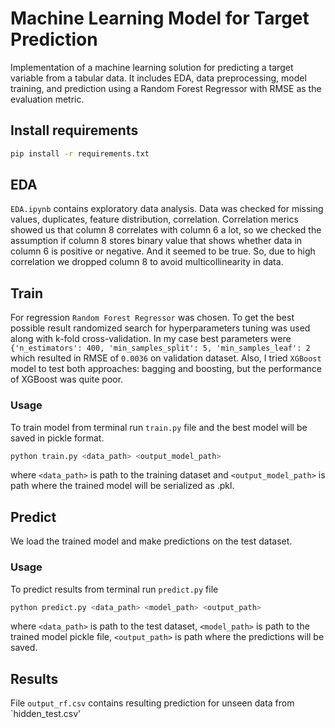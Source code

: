 # Machine Learning Model for Target Prediction

Implementation of a machine learning solution for predicting a target variable from a tabular data. It includes EDA, data preprocessing, model training, and prediction using a Random Forest Regressor with RMSE as the evaluation metric.

## Install requirements
```bash
pip install -r requirements.txt
```

## EDA
`EDA.ipynb` contains exploratory data analysis. Data was checked for missing values, duplicates, feature distribution, correlation. 
Correlation merics showed us that column 8 correlates with column 6 a lot, so we checked the assumption if column 8 stores binary value that shows whether data in column 6 is positive or negative.
And it seemed to be true. So, due to high correlation we dropped column 8 to avoid multicollinearity in data.

## Train
For regression `Random Forest Regressor` was chosen. To get the best possible result randomized search for hyperparameters tuning was used along with k-fold cross-validation. 
In my case best parameters were `{'n_estimators': 400, 'min_samples_split': 5, 'min_samples_leaf': 2` which resulted in RMSE of `0.0036` on validation dataset.
Also, I tried `XGBoost` model to test both approaches: bagging and boosting, but the performance of XGBoost was quite poor. 

### Usage

To train model from terminal run `train.py` file and the best model will be saved in pickle format.

```python
python train.py <data_path> <output_model_path>
```
where `<data_path>` is path to the training dataset and `<output_model_path>` is path where the trained model will be serialized as .pkl.

## Predict
We load the trained model and make predictions on the test dataset. 

### Usage
To predict results from terminal run `predict.py` file

```python
python predict.py <data_path> <model_path> <output_path>
```
where `<data_path>` is path to the test dataset, `<model_path>` is path to the trained model pickle file, `<output_path>` is path where the predictions will be saved.

## Results
File `output_rf.csv` contains resulting prediction for unseen data from `hidden_test.csv'

